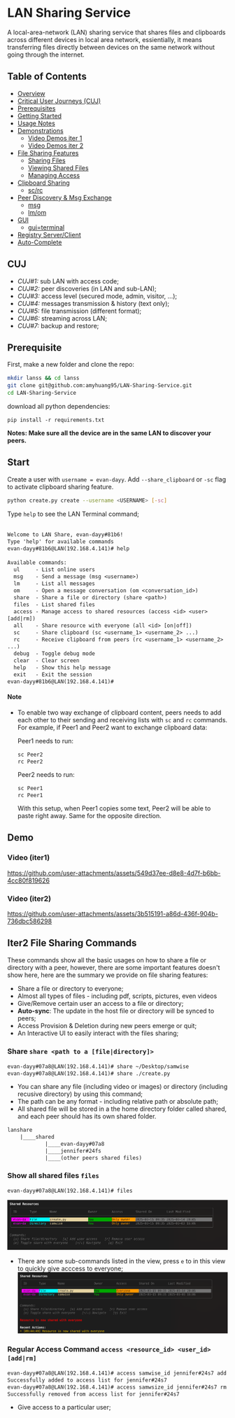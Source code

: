 # LAN Sharing Service
A local-area-network (LAN) sharing service that shares files and clipboards across different devices in local area network, essientially, it means transferring files directly between devices on the same network without going through the internet. 

## Table of Contents
- [Overview](#lan-sharing-service)
- [Critical User Journeys (CUJ)](#cuj)
- [Prerequisites](#prerequisite)
- [Getting Started](#start)
- [Usage Notes](#note)
- [Demonstrations](#demo)
  - [Video Demos iter 1](#video-iter1)
  - [Video Demos iter 2](#video-iter1)
- [File Sharing Features](#iter2-file-sharing-commands)
  - [Sharing Files](#share-share-path-to-a-filedirectory)
  - [Viewing Shared Files](#show-all-shared-files-files)
  - [Managing Access](#regular-access-command-access-resource_id-user_id-addrm)
- [Clipboard Sharing](#iter1-basic-commands---peer-discovery--message)
  - [sc/rc](#user-list-ul)
- [Peer Discovery & Msg Exchange](#iter1-basic-commands---peer-discovery--message)
  - [msg](#user-list-ul)
  - [lm/om](#debug-view-debug)
- [GUI](#iter1-basic-commands---peer-discovery--message)
  - [gui=terminal](#user-list-ul)
- [Registry Server/Client](#iter1-basic-commands---peer-discovery--message)
- [Auto-Complete](#iter1-basic-commands---peer-discovery--message)



## CUJ
- *CUJ#1:* sub LAN with access code;
- *CUJ#2:* peer discoveries (in LAN and sub-LAN);
- *CUJ#3:* access level (secured mode, admin, visitor, ...);
- *CUJ#4:* messages transmission & history (text only);
- *CUJ#5:* file transmission (different format);
- *CUJ#6:* streaming across LAN;
- *CUJ#7:* backup and restore;

## Prerequisite
First, make a new folder and clone the repo:
```sh
mkdir lanss && cd lanss
git clone git@github.com:amyhuang95/LAN-Sharing-Service.git
cd LAN-Sharing-Service
```

download all python dependencies:

```
pip install -r requirements.txt
```
**Notes: Make sure all the device are in the same LAN to discover your peers.**

## Start
Create a user with `username = evan-dayy`. Add `--share_clipboard` or `-sc` flag to activate clipboard sharing feature.
```sh
python create.py create --username <USERNAME> [-sc]
```
Type `help` to see the LAN Terminal command;
```

Welcome to LAN Share, evan-dayy#81b6!
Type 'help' for available commands
evan-dayy#81b6@LAN(192.168.4.141)# help

Available commands:
  ul     - List online users
  msg    - Send a message (msg <username>)
  lm     - List all messages
  om     - Open a message conversation (om <conversation_id>)
  share  - Share a file or directory (share <path>)
  files  - List shared files
  access - Manage access to shared resources (access <id> <user> [add|rm])
  all    - Share resource with everyone (all <id> [on|off])
  sc     - Share clipboard (sc <username_1> <username_2> ...)
  rc     - Receive clipboard from peers (rc <username_1> <username_2> ...)
  debug  - Toggle debug mode
  clear  - Clear screen
  help   - Show this help message
  exit   - Exit the session
evan-dayy#81b6@LAN(192.168.4.141)#

```

#### Note
* To enable two way exchange of clipboard content, peers needs to add each other to their sending and receiving lists with `sc` and `rc` commands. For example, if Peer1 and Peer2 want to exchange clipboard data:

  Peer1 needs to run:
  ```
  sc Peer2
  rc Peer2
  ```

  Peer2 needs to run:
  ```
  sc Peer1
  rc Peer1
  ```
  With this setup, when Peer1 copies some text, Peer2 will be able to paste right away. Same for the opposite direction. 

## Demo
### Video (iter1) 

https://github.com/user-attachments/assets/549d37ee-d8e8-4d7f-b6bb-4cc80f819626

### Video (iter2) 


https://github.com/user-attachments/assets/3b515191-a86d-436f-904b-736dbc586298


## Iter2 File Sharing Commands

These commands show all the basic usages on how to share a file or directory with a peer, however, there are some important features doesn't show here, here are the summary we provide on file sharing features:
- Share a file or directory to everyone;
- Almost all types of files - including pdf, scripts, pictures, even videos
- Give/Remove certain user an access to a file or directory;
- **Auto-sync**: The update in the host file or directory will be synced to peers;
- Access Provision & Deletion during new peers emerge or quit;
- An Interactive UI to easily interact with the files sharing;

### Share `share <path to a [file|directory]>`
```
evan-dayy#07a8@LAN(192.168.4.141)# share ~/Desktop/samwise
evan-dayy#07a8@LAN(192.168.4.141)# share ./create.py
```
- You can share any file (including video or images) or directory (including recusive directory) by using this command;
- The path can be any format - including relative path or absolute path;
- All shared file will be stored in a the home directory folder called shared, and each peer should has its own shared folder.
```
lanshare
    |____shared
            |____evan-dayy#07a8
            |____jennifer#24fs
            |____(other peers shared files)
```

### Show all shared files `files`
```
evan-dayy#07a8@LAN(192.168.4.141)# files
```
![Local Image](assets/files.png)

- There are some sub-commands listed in the view, press `e` to in this view to quickly give acccess to everyone;
![Local Image](assets/files2.png)


### Regular Access Command `access <resource_id> <user_id> [add|rm]` 
```
evan-dayy#07a8@LAN(192.168.4.141)# access samwise_id jennifer#24s7 add
Successfully added to access list for jennifer#24s7
evan-dayy#07a8@LAN(192.168.4.141)# access samwsize_id jennifer#24s7 rm
Successfully removed from access list for jennifer#24s7
```
- Give access to a particular user; 
